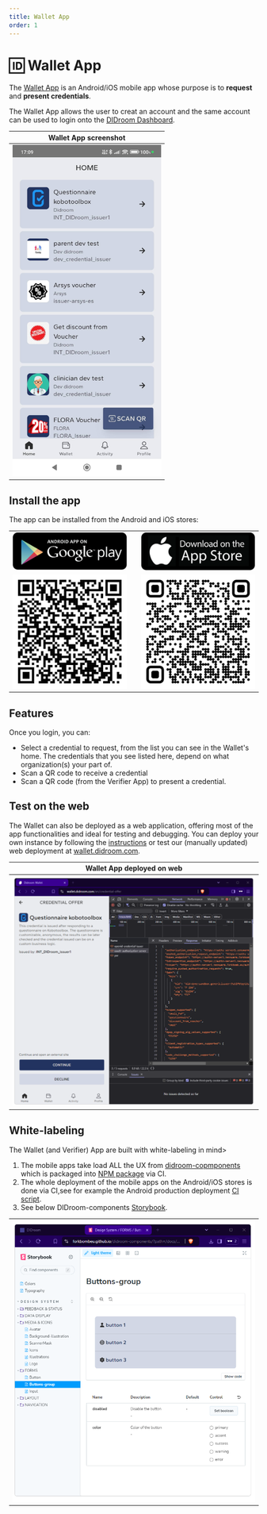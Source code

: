 ```yaml
---
title: Wallet App 
order: 1
---
```

# 🆔 Wallet App 

The [Wallet App](https://github.com/ForkbombEu/wallet) is an Android/iOS mobile app whose purpose is to **request** and **present credentials**. 

The Wallet App allows the user to creat an account and the same account can be used to login onto the [DIDroom Dashboard](https://dashboard.didroom.com/).

| Wallet App screenshot  |  
|--|
| <img src="../images/mobile/wallet-android-credlist.jpg" alt="wallet-android-credlist" width="300"/> |  





## Install the app

The app can be installed from the Android and iOS stores:


|  | |         |  
|--|--|--|
|[![Android](../images/mobile/android-store.png)](https://play.google.com/store/apps/details?id=com.didroom.wallet) | |[![iOS](../images/mobile/ios-store.png)](https://apps.apple.com/us/app/id6670396049)  |
|![Android-QR](../images/mobile/wallet-android-qr.png) | |![iOS-QR](../images/mobile/wallet-ios-qr.png)  |


## Features
Once you login, you can: 
 - Select a credential to request, from the list you can see in the Wallet's home. The credentials that you see listed here, depend on what organization(s) your part of. 
 - Scan a QR code to receive a credential 
 - Scan a QR code (from the Verifier App) to present a credential.


## Test on the web

The Wallet can also be deployed as a web application, offering most of the app functionalities and ideal for testing and debugging. You can deploy your own instance by following the  [instructions](https://github.com/ForkbombEu/wallet?tab=readme-ov-file#installation) or test our (manually updated) web deployment at [wallet.didroom.com](https://wallet.didroom.com/).

| Wallet App deployed on web  |  
|--|
| <img src="../images/mobile/wallet-web.png" alt="wallet-web" width="1000"/> |  


## White-labeling

The Wallet (and Verifier) App are built with white-labeling in mind>

1. The mobile apps take load ALL the UX from [didroom-copmponents](https://github.com/forkbombeu/didroom-components) which is packaged into [NPM 
package](https://www.npmjs.com/package/@didroom/components) via CI. 
1. The whole deployment of the mobile apps on the Android/iOS stores is done via CI,see for example the Android production deployment [CI script](https://github.com/ForkbombEu/wallet/actions/workflows/publish_on_production.yml).
1. See below DIDroom-components [Storybook](https://forkbombeu.github.io/didroom-components/?path=/docs/colors--docs). 

|  | 
|--|
|[![Storybook](../images/mobile/didroom-components-storybook.png)](https://forkbombeu.github.io/didroom-components/) | 